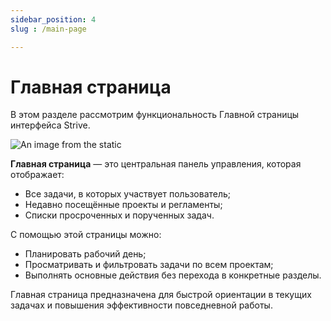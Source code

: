```yaml
---
sidebar_position: 4
slug : /main-page

---
```


# Главная страница

В этом разделе рассмотрим функциональность Главной страницы интерфейса Strive.


![An image from the static](/img/main_page.png)


**Главная страница** — это центральная панель управления, которая отображает:
- Все задачи, в которых участвует пользователь;
- Недавно посещённые проекты и регламенты;
- Списки просроченных и порученных задач.

С помощью этой страницы можно:
- Планировать рабочий день;
- Просматривать и фильтровать задачи по всем проектам;
- Выполнять основные действия без перехода в конкретные разделы.

Главная страница предназначена для быстрой ориентации в текущих задачах и повышения эффективности повседневной работы.
